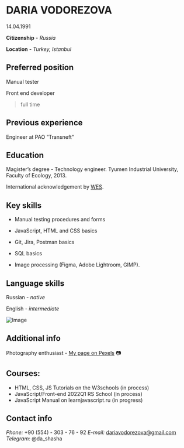 # DARIA VODOREZOVA

14.04.1991

**Citizenship** - _Russia_

**Location** - _Turkey, Istanbul_

## Preferred position

Manual tester

Front end developer

> full time

## Previous experience

Engineer at PAO ”Transneft”

## Education

Magister’s degree - Technology engineer. Tyumen Industrial University,
Faculty of Ecology, 2013.

International acknowledgement by [WES](https://drive.google.com/file/d/12rlIBpYdNUx3kFjpON0J-kDj5nEiKfQ1/view?usp=sharing).

## Key skills

- Manual testing procedures and forms

- JavaScript, HTML and CSS basics

- Git, Jira, Postman basics

- SQL basics

- Image processing (Figma, Adobe Lightroom, GIMP).

## Language skills

Russian - _native_

English - _intermediate_

![Image](https://ci5.googleusercontent.com/proxy/U4rH2O2Bt73ws74gTIW4ioQTtcfSrS2vZ_3RItDR3EPj0WPBQQiXxcP5lCsEYCJyAvUEMU-URUeNsgXNmnq3D-sQE7Qf0Pq4HQOed5jo0yQc99DYE5X--deReQ=s0-d-e1-ft#https://cdn.efset.org/efset-media-assets/percentage-scores/badges/75.png)

## Additional info

Photography enthusiast - [My page on Pexels](https://www.pexels.com/@daka) :camera:

## Courses:

- HTML, CSS, JS Tutorials on the W3schools (in process)
- JavaScript/Front-end 2022Q1 RS School (in process)
- JavaScript Manual on learnjavascript.ru (in progress)

## Contact info

_Phone:_ +90 (554) - 303 - 76 - 92
_E-mail:_ dariavodorezova@gmail.com
_Telegram:_ @da_shasha
